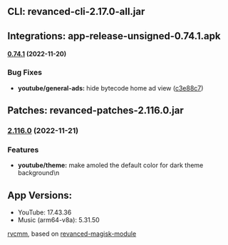 ## CLI: revanced-cli-2.17.0-all.jar  
## Integrations: app-release-unsigned-0.74.1.apk  
#### [0.74.1](https://github.com/revanced/revanced-integrations/compare/v0.74.0...v0.74.1) (2022-11-20)
### Bug Fixes
* **youtube/general-ads:** hide bytecode home ad view ([c3e88c7](https://github.com/revanced/revanced-integrations/commit/c3e88c79e9e7de0700c4e0ade349e47173002567))

  
## Patches: revanced-patches-2.116.0.jar  
### [2.116.0](https://github.com/revanced/revanced-patches/compare/v2.115.0...v2.116.0) (2022-11-21)
### Features
* **youtube/theme:** make amoled the default color for dark theme background\n  
## App Versions:  
* YouTube: 17.43.36  
* Music (arm64-v8a): 5.31.50  

 [rvcmm](https://github.com/thrwKappu/rvcmm/), based on [revanced-magisk-module](https://github.com/j-hc/revanced-magisk-module)  
